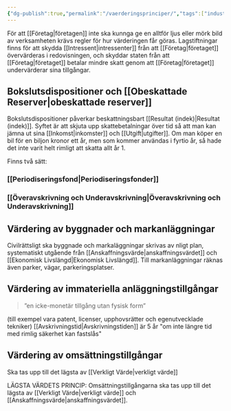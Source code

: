 ```yaml
---
{"dg-publish":true,"permalink":"/vaerderingsprinciper/","tags":["industriellekonomi"]}
---
```



För att [[Företag\|företagen]] inte ska kunnga ge en alltför ljus eller mörk bild av verksamheten krävs regler för hur värderingen får göras. Lagstiftningar finns för att skydda [[Intressent\|intressenter]] från att [[Företag\|företaget]] övervärderas i redovisningen, och skyddar staten från att [[Företag\|företaget]] betalar mindre skatt genom att [[Företag\|företaget]] undervärderar sina tillgångar. 

## Bokslutsdispositioner och [[Obeskattade Reserver\|obeskattade reserver]]
Bokslutsdispositioner påverkar beskattningsbart [[Resultat (indek)\|Resultat (indek)]]. Syftet är att skjuta upp skattebetalningar över tid så att man kan jämna ut sina [[Inkomst\|inkomster]] och [[Utgift\|utgifter]]. Om man köper en bil för en biljon kronor ett år, men som kommer användas i fyrtio år, så hade det inte varit helt rimligt att skatta allt år 1. 

Finns två sätt:

### [[Periodiseringsfond\|Periodiseringsfonder]]

### [[Överavskrivning och Underavskrivning\|Överavskrivning och Underavskrivning]]

## Värdering av byggnader och markanläggningar

Civilrättsligt ska byggnade och markaläggningar skrivas av nligt plan, systematiskt utgående från [[Anskaffningsvärde\|anskaffningsvärdet]] och [[Ekonomisk Livslängd\|Ekonomisk Livslängd]]. Till markanläggningar räknas även parker, vägar, parkeringsplatser. 

## Värdering av immateriella anläggningstillgångar
>  ”en icke-monetär tillgång utan fysisk form”

(till exempel vara patent, licenser, upphovsrätter och egenutvecklade tekniker)
[[Avskrivningstid\|Avskrivningstiden]] är 5 år "om inte längre tid med rimlig säkerhet kan fastslås"

## Värdering av omsättningstillgångar
Ska tas upp till det lägsta av [[Verkligt Värde\|verkligt värde]] 

LÄGSTA VÄRDETS PRINCIP:
Omsättningstillgångarna ska tas upp till det lägsta av [[Verkligt Värde\|verkligt värde]] och [[Anskaffningsvärde\|anskaffningsvärdet]].

